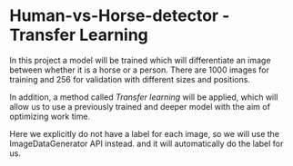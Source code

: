 # Human-vs-Horse-detector - Transfer Learning
In this project a model will be trained which will differentiate an image between whether it is a horse or a person. There are 1000 images for training and 256 for validation with different sizes and positions.

In addition, a method called *Transfer learning* will be applied, which will allow us to use a previously trained and deeper model with the aim of optimizing work time.

Here we explicitly do not have a label for each image, so we will use the ImageDataGenerator API instead. and it will automatically do the label for us.
